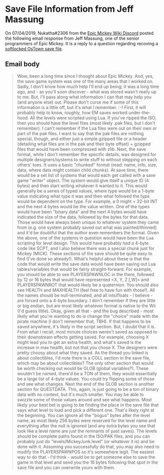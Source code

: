 # Save File Information from Jeff Massung

On 07/04/2019, Nukatha#2306 from the [Epic Mickey Wiki Discord](https://discord.epicmickey.wiki) posted the following email response from Jeff Massung, one of the senior programmers of Epic Mickey. It is a reply to a question regarding recoving a [softlocked OsTown save file](./ostown-softlock-save-fix).

## Email body

>Wow, been a long time since I thought about Epic Mickey. And, yes, the save game system was one of the many areas that I worked on. Sadly, I don't know how much help I'll end up being; it was a long time ago, and - as you'll soon discover - what was stored wasn't really up to me. But, I'll pass along what information I can that may help you (and anyone else) out. 
>Please don't curse me if some of this information is a little off, but it's what I remember. :-)
>First, it will probably help to know, roughly, how EM saves worked under-the-hood. All the levels were scripted using Lua. If you've ripped the ISO, then you should have the level files (most likely .pak files, but I don't remember). I can't remember if the Lua files were out on their own or part of the pak files. I want to say that the pak files are nothing special, though, and either just a simple gzipped file or a header (detailing what files are in the pak and their byte offset) + gzipped files that would have been compressed with zlib.
>Next, the save format, while I don't remember the specific details, was designed for multiple designers/systems to write stuff to without stepping on each others' toes. It uses a basic "chunked" format (read: name, info, size, data, where data might contain child chunks).
>At save time, there would be a set list of systems that would each get called with a save game "writer" object. The system would give itself a unique ID (4 bytes) and then start writing whatever it wanted to it. This would generally be a series of typed values, where type would be a 1-byte value indicating what type it was and then what followed the type would be dependent on the type. For example, a 0 might = 32-bit INT and the next 4 bytes would be the value written. One of the types would have been "binary data" and the next 4 bytes would have indicated the size of the data, followed by the bytes for that data. Those would have always been unique to whatever system they came from (e.g. one system probably saved out what was painted/thinned) and it'd be doubtful that the author even remembers the format.
>Given the above, one of the systems in question would have been the Lua scripting for level design. This would have probably had a 4-byte code like SCPT, and I also believe there was a special chunk just for Mickey (MICK). These sections of the save should be quite easy to find (I've done so already!). What's helpful about these is that the code that would write the save data would have been saving out Lua tables/variables that would be fairly straight-forward.
>For example, you should be able to see PLAYERSPAWNLOC in the there, followed by 12 or 16 bytes that would have represented &lt;X, Y, Z &#91;,W&#93;&gt; and PLAYERSPAWNROT that would likely be a quaternion. You should also see HEALTH and MAXHEALTH (feel free to have fun with those!). All the names should be null-terminated, and all ints/floats - I believe - are forced onto a 4-byte boundary. I don't remember if they are little or big endian, but are most likely whatever format is native to the Wii (I'd guess little).
>Okay, given all that - and the bug described - most likely what you're wanting to do is change the "choice" made with the pirate machine (I don't remember that, TBH). If that happens to be saved anywhere, it's likely in the script section. But, I doubt that it is. From what I recall, most minute choices weren't saved as opposed to their downstream effects getting saved. For example, choosing X might lead you to get an extra health, and what's saved is the increase in max health, but not that you chose X. The designers were pretty choosy about what they saved.
>As the thread you linked is about collectibles, I'd note there is a COLL section in the save file, which may be about collectibles?
>The only other section that would be worth checking out would be GLOB (global variables?). These wouldn't be named, there'd be a TON of them, they would essentially be a large list of 4-byte values. You could try flipping some of those and see what changes. Next the end of the GLOB section is another section for QUESTDATA. This, again, is just going to be a ton of binary data with no context, but it's much smaller. You may be able to swizzle some of those values around and see what happens.
>Most likely your best bet is going to be finding the place in the save file that says what level to load and pick a different one. That's likely right at the beginning. You can ignore all the "bogus" bytes after the level name, as most likely 256 bytes were reserved for the level name and everything after the null is ignored (and any extra bytes you see that look like a level name are just the remnants of past saves). The levels should be complete paths found in the ISO/PAK files, and you can probably just do "levels/MickeyJunk.level" (or whatever it is) and be done with it.
>Assuming you successfully do that, you may also need to modify the PLAYERSPAWNPOS so it's somewhere legit. The easiest way to do that - I'd think - would be to get someone else to save the game in that level and send you the 16 bytes following that spot in the save file and you can overwrite yours with them.
